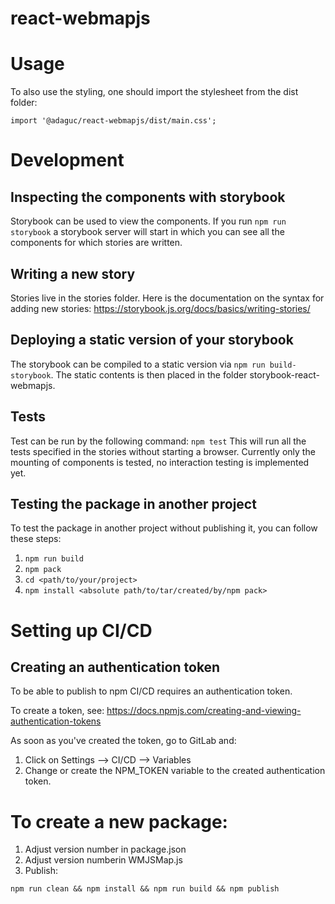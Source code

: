 # react-webmapjs

# Usage
To also use the styling, one should import the stylesheet from the dist folder:
```
import '@adaguc/react-webmapjs/dist/main.css';
```

# Development
## Inspecting the components with storybook
Storybook can be used to view the components.
If you run `npm run storybook` a storybook server will start in which you can see all the components for which stories
are written.

## Writing a new story
Stories live in the stories folder. 
Here is the documentation on the syntax for adding new stories: 
https://storybook.js.org/docs/basics/writing-stories/

## Deploying a static version of your storybook

The storybook can be compiled to a static version via `npm run build-storybook`. The static contents is then placed in the folder storybook-react-webmapjs.

## Tests
Test can be run by the following command:
`npm test`
This will run all the tests specified in the stories without starting a browser.
Currently only the mounting of components is tested, no interaction testing is implemented yet.

## Testing the package in another project
To test the package in another project without publishing it, you can follow these steps:
1. `npm run build`
2. `npm pack`
3. `cd <path/to/your/project>`
4. `npm install <absolute path/to/tar/created/by/npm pack>`

# Setting up CI/CD
## Creating an authentication token
To be able to publish to npm CI/CD requires an authentication token.

To create a token, see:
https://docs.npmjs.com/creating-and-viewing-authentication-tokens

As soon as you've created the token, go to GitLab and:
1. Click on Settings --> CI/CD --> Variables
2. Change or create the NPM_TOKEN variable to the created authentication token.

# To create a new package:

1. Adjust version number in package.json
2. Adjust version numberin WMJSMap.js
3. Publish: 
```
npm run clean && npm install && npm run build && npm publish
```

